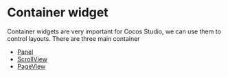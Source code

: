 # Container widget
Container widgets are very important for Cocos Studio, we can use them to control layouts. There are three main container
 
* [Panel]()
* [ScrollView]()
* [PageView]()